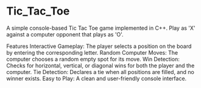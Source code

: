 # Tic_Tac_Toe
A simple console-based Tic Tac Toe game implemented in C++. 
Play as 'X' against a computer opponent that plays as 'O'.

Features
Interactive Gameplay: The player selects a position on the board by entering the corresponding letter.
Random Computer Moves: The computer chooses a random empty spot for its move.
Win Detection: Checks for horizontal, vertical, or diagonal wins for both the player and the computer.
Tie Detection: Declares a tie when all positions are filled, and no winner exists.
Easy to Play: A clean and user-friendly console interface.
